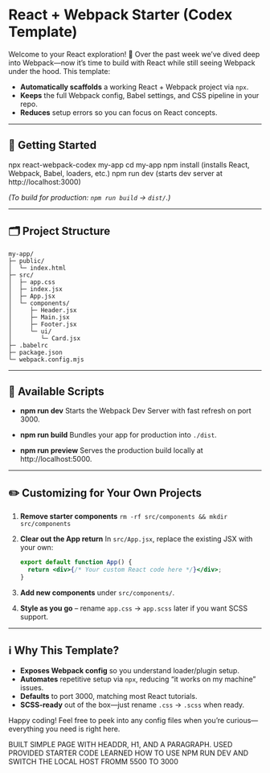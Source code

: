 # React + Webpack Starter (Codex Template)

Welcome to your React exploration! 🎉 Over the past week we’ve dived deep into Webpack—now it’s time to build with React while still seeing Webpack under the hood. This template:

- **Automatically scaffolds** a working React + Webpack project via `npx`.
- **Keeps** the full Webpack config, Babel settings, and CSS pipeline in your repo.
- **Reduces** setup errors so you can focus on React concepts.

---

## 🚀 Getting Started

npx react-webpack-codex my-app
cd my-app
npm install (installs React, Webpack, Babel, loaders, etc.)
npm run dev (starts dev server at http://localhost:3000)

_(To build for production: `npm run build` → `dist/`.)_

---

## 🗂 Project Structure

```
my-app/
├─ public/
│  └─ index.html
├─ src/
│  ├─ app.css
│  ├─ index.jsx
│  ├─ App.jsx
│  └─ components/
│     ├─ Header.jsx
│     ├─ Main.jsx
│     ├─ Footer.jsx
│     └─ ui/
│        └─ Card.jsx
├─ .babelrc
├─ package.json
└─ webpack.config.mjs
```

---

## 🔧 Available Scripts

- **npm run dev**
  Starts the Webpack Dev Server with fast refresh on port 3000.

- **npm run build**
  Bundles your app for production into `./dist`.

- **npm run preview**
  Serves the production build locally at http://localhost:5000.

---

## ✏️ Customizing for Your Own Projects

1. **Remove starter components**
   `rm -rf src/components && mkdir src/components`

2. **Clear out the App return**
   In `src/App.jsx`, replace the existing JSX with your own:

   ```jsx
   export default function App() {
     return <div>{/* Your custom React code here */}</div>;
   }
   ```

3. **Add new components** under `src/components/`.

4. **Style as you go** – rename `app.css` → `app.scss` later if you want SCSS support.

---

## ℹ️ Why This Template?

- **Exposes Webpack config** so you understand loader/plugin setup.
- **Automates** repetitive setup via `npx`, reducing “it works on my machine” issues.
- **Defaults** to port 3000, matching most React tutorials.
- **SCSS-ready** out of the box—just rename `.css` → `.scss` when ready.

Happy coding!
Feel free to peek into any config files when you’re curious—everything you need is right here.



BUILT SIMPLE PAGE WITH HEADDR, H1, AND A PARAGRAPH.
USED PROVIDED STARTER CODE
LEARNED HOW TO USE NPM RUN DEV AND SWITCH THE LOCAL HOST FROMM 5500 TO 3000